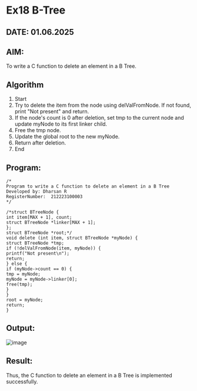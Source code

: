 # Ex18 B-Tree
## DATE: 01.06.2025
## AIM:
To write a C function to delete an element in a B Tree.
## Algorithm
1. Start
2. Try to delete the item from the node using delValFromNode. If not found, print "Not present" and return.
3. If the node's count is 0 after deletion, set tmp to the current node and update myNode to its first linker child.
4. Free the tmp node.
5. Update the global root to the new myNode.
6. Return after deletion.
7. End 

## Program:
```
/*
Program to write a C function to delete an element in a B Tree
Developed by: Dharsan R
RegisterNumber:  212223100003
*/

/*struct BTreeNode { 
int item[MAX + 1], count; 
struct BTreeNode *linker[MAX + 1]; 
}; 
struct BTreeNode *root;*/ 
void delete (int item, struct BTreeNode *myNode) { 
struct BTreeNode *tmp; 
if (!delValFromNode(item, myNode)) { 
printf("Not present\n"); 
return; 
} else { 
if (myNode->count == 0) { 
tmp = myNode; 
myNode = myNode->linker[0]; 
free(tmp); 
} 
} 
root = myNode; 
return; 
} 
```

## Output:

![image](https://github.com/user-attachments/assets/c64e0b52-eddd-4a5d-af4d-01895ff60e8f)


## Result:
Thus, the C function to delete an element in a B Tree is implemented successfully.
